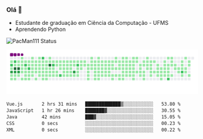 ### Olá 👋

- Estudante de graduação em Ciência da Computação - UFMS
- Aprendendo Python

![PacMan111 Status](https://github-readme-stats.vercel.app/api?username=pacman111&show_icons=true&theme=gruvbox)
<!--[![Top Linguagens](https://github-readme-stats.vercel.app/api/top-langs/?username=pacman111&layout=compact)](https://github.com/anuraghazra/github-readme-stats) 
-->

![snake gif](https://github.com/PacMan111/PacMan111/blob/output/github-contribution-grid-snake.gif)

<!--START_SECTION:waka-->

```txt
Vue.js       2 hrs 31 mins   █████████████▒░░░░░░░░░░░   53.80 %
JavaScript   1 hr 26 mins    ███████▓░░░░░░░░░░░░░░░░░   30.55 %
Java         42 mins         ███▓░░░░░░░░░░░░░░░░░░░░░   15.05 %
CSS          0 secs          ░░░░░░░░░░░░░░░░░░░░░░░░░   00.23 %
XML          0 secs          ░░░░░░░░░░░░░░░░░░░░░░░░░   00.22 %
```

<!--END_SECTION:waka-->
